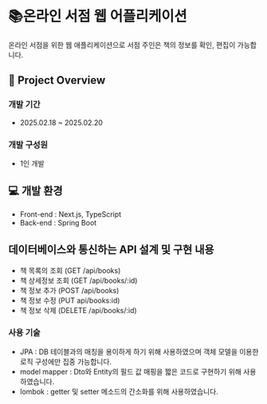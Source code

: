 # 📚온라인 서점 웹 어플리케이션 
온라인 서점을 위한 웹 애플리케이션으로 서점 주인은 책의 정보를 확인, 편집이 가능합니다.

## 📑 Project Overview
### 개발 기간
- 2025.02.18 ~ 2025.02.20

### 개발 구성원
- 1인 개발

## 💻 개발 환경
- Front-end : Next.js, TypeScript
- Back-end : Spring Boot

## 데이터베이스와 통신하는 API 설계 및 구현 내용  
- 책 목록의 조회 (GET /api/books)
- 책 상세정보 조회 (GET /api/books/:id)
- 책 정보 추가 (POST /api/books)
- 책 정보 수정 (PUT api/books:id)
- 책 정보 삭제 (DELETE /api/books/:id)

### 사용 기술
- JPA : DB 테이블과의 매칭을 용이하게 하기 위해 사용하였으며 객체 모델을 이용한 로직 구성에만 집중 가능합니다.
- model mapper : Dto와 Entity의 필드 값 매핑을 짧은 코드로 구현하기 위해 사용하였습니다.
- lombok : getter 및 setter 메소드의 간소화를 위해 사용하였습니다.
